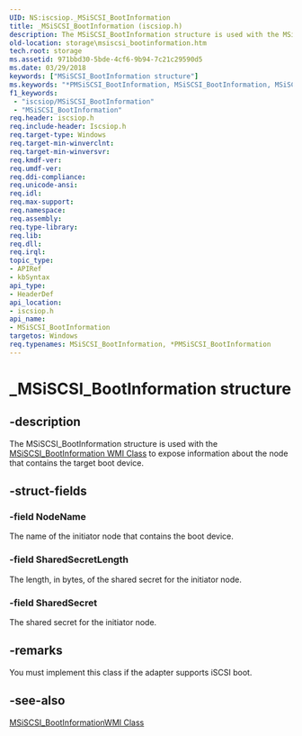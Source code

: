 ```yaml
---
UID: NS:iscsiop._MSiSCSI_BootInformation
title: _MSiSCSI_BootInformation (iscsiop.h)
description: The MSiSCSI_BootInformation structure is used with the MSiSCSI_BootInformation WMI Class to expose information about the node that contains the target boot device.
old-location: storage\msiscsi_bootinformation.htm
tech.root: storage
ms.assetid: 971bbd30-5bde-4cf6-9b94-7c21c29590d5
ms.date: 03/29/2018
keywords: ["MSiSCSI_BootInformation structure"]
ms.keywords: "*PMSiSCSI_BootInformation, MSiSCSI_BootInformation, MSiSCSI_BootInformation structure [Storage Devices], PMSiSCSI_BootInformation, PMSiSCSI_BootInformation structure pointer [Storage Devices], _MSiSCSI_BootInformation, iscsiop/MSiSCSI_BootInformation, iscsiop/PMSiSCSI_BootInformation, storage.msiscsi_bootinformation, structs-iSCSI_a33678de-f559-4c7a-8007-55ab0381b613.xml"
f1_keywords:
 - "iscsiop/MSiSCSI_BootInformation"
 - "MSiSCSI_BootInformation"
req.header: iscsiop.h
req.include-header: Iscsiop.h
req.target-type: Windows
req.target-min-winverclnt: 
req.target-min-winversvr: 
req.kmdf-ver: 
req.umdf-ver: 
req.ddi-compliance: 
req.unicode-ansi: 
req.idl: 
req.max-support: 
req.namespace: 
req.assembly: 
req.type-library: 
req.lib: 
req.dll: 
req.irql: 
topic_type:
- APIRef
- kbSyntax
api_type:
- HeaderDef
api_location:
- iscsiop.h
api_name:
- MSiSCSI_BootInformation
targetos: Windows
req.typenames: MSiSCSI_BootInformation, *PMSiSCSI_BootInformation
---
```


# _MSiSCSI_BootInformation structure


## -description


The MSiSCSI_BootInformation structure is used with the <a href="https://docs.microsoft.com/windows-hardware/drivers/storage/msiscsi-bootinformation-wmi-class">MSiSCSI_BootInformation WMI Class</a> to expose information about the node that contains the target boot device. 


## -struct-fields




### -field NodeName

The name of the initiator node that contains the boot device.


### -field SharedSecretLength

The length, in bytes, of the shared secret for the initiator node.


### -field SharedSecret

The shared secret for the initiator node.


## -remarks



You must implement this class if the adapter supports iSCSI boot.




## -see-also




<a href="https://docs.microsoft.com/windows-hardware/drivers/storage/msiscsi-bootinformation-wmi-class">MSiSCSI_BootInformationWMI Class</a>
 

 

